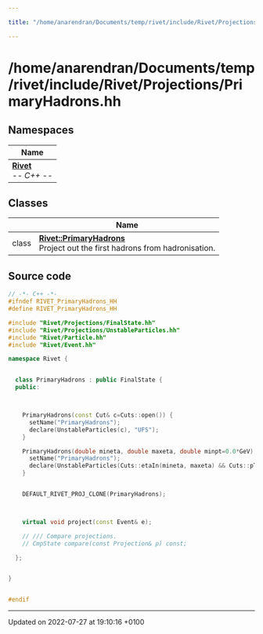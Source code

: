 ```yaml
---

title: "/home/anarendran/Documents/temp/rivet/include/Rivet/Projections/PrimaryHadrons.hh"

---
```


# /home/anarendran/Documents/temp/rivet/include/Rivet/Projections/PrimaryHadrons.hh



## Namespaces

| Name           |
| -------------- |
| **[Rivet](http://example.org/namespaces/namespacerivet/)** <br>-*- C++ -*-  |

## Classes

|                | Name           |
| -------------- | -------------- |
| class | **[Rivet::PrimaryHadrons](http://example.org/classes/classrivet_1_1primaryhadrons/)** <br>Project out the first hadrons from hadronisation.  |




## Source code

```cpp
// -*- C++ -*-
#ifndef RIVET_PrimaryHadrons_HH
#define RIVET_PrimaryHadrons_HH

#include "Rivet/Projections/FinalState.hh"
#include "Rivet/Projections/UnstableParticles.hh"
#include "Rivet/Particle.hh"
#include "Rivet/Event.hh"

namespace Rivet {


  class PrimaryHadrons : public FinalState {
  public:



    PrimaryHadrons(const Cut& c=Cuts::open()) {
      setName("PrimaryHadrons");
      declare(UnstableParticles(c), "UFS");
    }

    PrimaryHadrons(double mineta, double maxeta, double minpt=0.0*GeV) {
      setName("PrimaryHadrons");
      declare(UnstableParticles(Cuts::etaIn(mineta, maxeta) && Cuts::pT > minpt), "UFS");
    }


    DEFAULT_RIVET_PROJ_CLONE(PrimaryHadrons);



    virtual void project(const Event& e);

    // /// Compare projections.
    // CmpState compare(const Projection& p) const;

  };


}


#endif
```


-------------------------------

Updated on 2022-07-27 at 19:10:16 +0100
